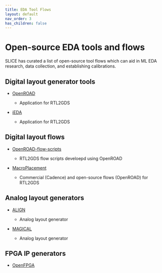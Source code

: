 ```yaml
---
title: EDA Tool Flows
layout: default
nav_order: 3
has_children: false
---
```


# Open-source EDA tools and flows 

SLICE has curated a list of open-source tool flows which can aid in ML EDA research, data collection, and establishing calibrations. 

## Digital layout generator tools

* [OpenROAD](https://github.com/The-OpenROAD-Project/OpenROAD)
    - Application for RTL2GDS

* [iEDA](https://github.com/OSCC-Project/iEDA)
    - Application for RTL2GDS

## Digital layout flows


* [OpenROAD-flow-scripts](https://github.com/The-OpenROAD-Project/OpenROAD-flow-scripts)
    - RTL2GDS flow scripts develoepd using OpenROAD

* [MacroPlacement](https://github.com/TILOS-AI-Institute/MacroPlacement/tree/main/Flows)
    - Commercial (Cadence) and open-source flows (OpenROAD) for RTL2GDS


## Analog layout generators

* [ALIGN](https://github.com/ALIGN-analoglayout/ALIGN-public)
    - Analog layout generator

* [MAGICAL](https://github.com/magical-eda/MAGICAL)
    - Analog layout generator


## FPGA IP generators

* [OpenFPGA](https://github.com/lnis-uofu/OpenFPGA)

